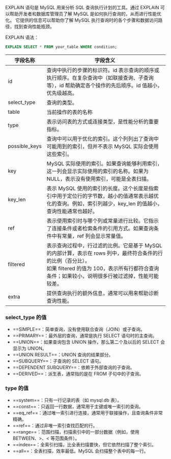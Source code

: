 EXPLAIN 语句是 MySQL 用来分析 SQL 查询执行计划的工具。通过 EXPLAIN 可以帮助开发者和数据库管理员了解 MySQL 是如何执行查询的，从而进行性能优化。
它提供的信息可以帮助你了解 MySQL 执行查询时的各个步骤和数据访问路径，找到查询性能瓶颈。

EXPLAIN 语法：
```sql
EXPLAIN SELECT * FROM your_table WHERE condition;
```

| 字段名称          | 字段含义                                                                                                                     |
| ------------- | ------------------------------------------------------------------------------------------------------------------------ |
| id            | 查询中执行的步骤的标识符。id 表示查询的顺序或执行顺序。在复杂查询中（如联接查询、子查询等），id 帮助确定各个操作的先后顺序。id 值越小，优先级越高。                                           |
| select_type   | 查询的类型。                                                                                                                   |
| table         | 当前操作的表的名称                                                                                                                |
| type          | 表示访问表的方式或连接类型，是性能分析的重要指标。                                                                                                |
| possible_keys | 查询中可以用于优化的索引。这个列列出了查询中可能用到的索引，但并不表示 MySQL 实际会使用这些索引。                                                                     |
| key           | MySQL 实际使用的索引。如果查询能够利用索引，这一列会显示实际使用的索引的名称。如果为 NULL，表示没有使用索引，可能是全表扫描。                                                     |
| key_len       | 表示 MySQL 使用的索引的长度。这个长度是指索引中用于定位行的字节数，越小的值通常表示越优化的查询。例如，索引列越少，key_len 的值越小，查询性能通常也越好。                                     |
| ref           | 表示使用索引时与哪个列或常量进行比较。它指示了连接条件或者检索条件的引用方式。如果查询条件中有常量，ref 列会显示常量值。                                                           |
| filtered      | 表示查询过程中，行过滤的比例。它是基于 MySQL 的内部计算，表示在 rows 列中，最终符合条件的行的比例（百分比）。<br>如果 filtered 的值为 100，表示所有行都符合查询条件；如果较小，说明很多行被过滤掉，性能可能较差。 |
| extra         | 提供查询执行的额外信息，通常可以用来帮助诊断查询性能。                                                                                              |
### select_type 的值
- ==SIMPLE==：简单查询，没有使用联合查询（JOIN）或子查询。
- ==PRIMARY==：最外层的查询，通常是执行 SELECT 语句时的主查询。
- ==UNION==：如果查询包含 UNION 操作，那么第二个及以后的 SELECT 会显示为 UNION。
- ==UNION RESULT==：UNION 查询的结果部分。
- ==SUBQUERY==：子查询的 SELECT 语句。
- ==DEPENDENT SUBQUERY==：依赖于外部查询的子查询。
- ==DERIVED==：派生表，通常指的是在 FROM 子句中的子查询。
### type 的值
- ==system==：只有一行记录的表（如 mysql.db 表）。
- ==const==：只返回一行数据，通常用于主键或唯一索引的查询。
- ==eq_ref==：通过唯一索引进行连接，通常用于联接操作，且查询条件非常精确。
- ==ref==：通过非唯一索引查找匹配的行。
- ==range==：范围扫描，扫描索引中的一部分数据（例如，使用 BETWEEN、>、< 等范围条件）。
- ==index==：全索引扫描，比全表扫描要快，但它依然扫描了整个索引。
- ==all==：全表扫描，效率最低。MySQL 会扫描整个表中的每一行。